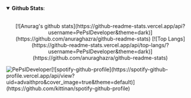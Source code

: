 
<details open>
    <summary><b>Github Stats</b>: </summary>
    <br>
<p align="center">
 [![Anurag's github stats](https://github-readme-stats.vercel.app/api?username=PePsIDeveloper&theme=dark)](https://github.com/anuraghazra/github-readme-stats)
[![Top Langs](https://github-readme-stats.vercel.app/api/top-langs/?username=PePsIDeveloper&theme=dark)](https://github.com/anuraghazra/github-readme-stats)
<p> <img src="https://komarev.com/ghpvc/?username=PePsIDeveloper&color=8E64D0" alt="PePsIDeveloper" />[![spotify-github-profile](https://spotify-github-profile.vercel.app/api/view?uid=advaithpro&cover_image=true&theme=default)](https://github.com/kittinan/spotify-github-profile)
</p>
